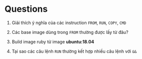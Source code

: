 # Questions

1. Giải thích ý nghĩa của các instruction `FROM`, `RUN`, `COPY`, `CMD`

1. Các base image dùng trong `FROM` thường được lấy từ đâu?

1. Build image ruby từ image **ubuntu:18.04**

1. Tại sao các câu lệnh `RUN` thường kết hợp nhiều câu lệnh với `&&`
